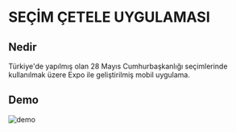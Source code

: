 # SEÇİM ÇETELE UYGULAMASI

## Nedir
Türkiye'de yapılmış olan 28 Mayıs Cumhurbaşkanlığı seçimlerinde kullanılmak üzere Expo ile geliştirilmiş mobil uygulama.

## Demo
![demo](https://github.com/fuatogur/secim-cetele/assets/58439290/d4acc61c-7798-4ca1-914a-2508f6a2486c)
